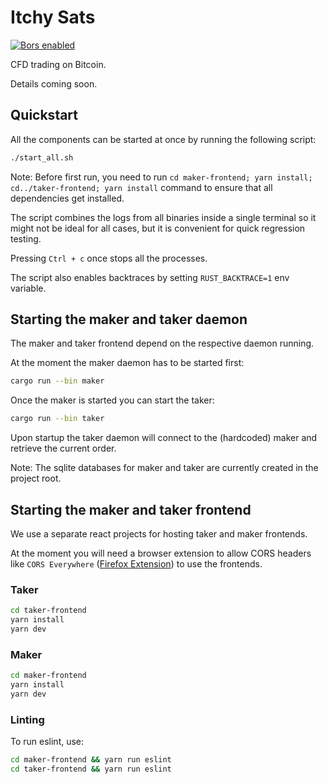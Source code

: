 # Itchy Sats

[![Bors enabled](https://bors.tech/images/badge_small.svg)](https://app.bors.tech/repositories/39253)

CFD trading on Bitcoin.

Details coming soon.

## Quickstart

All the components can be started at once by running the following script:

```bash
./start_all.sh
```

Note: Before first run, you need to run `cd maker-frontend; yarn install; cd../taker-frontend; yarn install` command to ensure that all dependencies get
installed.

The script combines the logs from all binaries inside a single terminal so it
might not be ideal for all cases, but it is convenient for quick regression testing.

Pressing `Ctrl + c` once stops all the processes.

The script also enables backtraces by setting `RUST_BACKTRACE=1` env variable.

## Starting the maker and taker daemon

The maker and taker frontend depend on the respective daemon running.

At the moment the maker daemon has to be started first:

```bash
cargo run --bin maker
```

Once the maker is started you can start the taker:

```bash
cargo run --bin taker
```

Upon startup the taker daemon will connect to the (hardcoded) maker and retrieve the current order.

Note: The sqlite databases for maker and taker are currently created in the project root.

## Starting the maker and taker frontend

We use a separate react projects for hosting taker and maker frontends.

At the moment you will need a browser extension to allow CORS headers like `CORS Everywhere` ([Firefox Extension](https://addons.mozilla.org/en-US/firefox/addon/cors-everywhere/)) to use the frontends.

### Taker

```bash
cd taker-frontend
yarn install
yarn dev
```

### Maker

```bash
cd maker-frontend
yarn install
yarn dev
```

### Linting

To run eslint, use:

```bash
cd maker-frontend && yarn run eslint
cd taker-frontend && yarn run eslint
```
